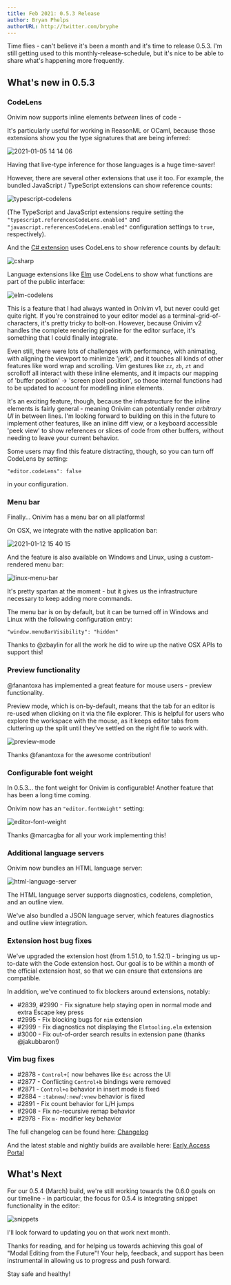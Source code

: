 ```yaml
---
title: Feb 2021: 0.5.3 Release
author: Bryan Phelps
authorURL: http://twitter.com/bryphe
---
```


Time flies - can't believe it's been a month and it's time to release 0.5.3. I'm still getting used to this monthly-release-schedule, but it's nice to be able to share what's happening more frequently.

## What's new in 0.5.3

### CodeLens

Onivim now supports inline elements _between_ lines of code  - 

It's particularly useful for working in ReasonML or OCaml, because those extensions show you the type signatures that are being inferred:

![2021-01-05 14 14 06](https://user-images.githubusercontent.com/13532591/106822428-faadee00-6633-11eb-9de6-a3fb770807d4.gif)

Having that live-type inference for those languages is a huge time-saver!

However, there are several other extensions that use it too. For example, the bundled JavaScript / TypeScript extensions can show reference counts:

![typescript-codelens](https://user-images.githubusercontent.com/13532591/106821440-04365680-6632-11eb-8844-6e614a839352.gif)

(The TypeScript and JavaScript extensions require setting the `"typescript.referencesCodeLens.enabled"` and `"javascript.referencesCodeLens.enabled"` configuration settings to `true`, respectively).

And the [C# extension](TODO) uses CodeLens to show reference counts by default:

![csharp](https://user-images.githubusercontent.com/13532591/103705332-b4476f80-4f5f-11eb-8c84-cc2a2d9b99dd.gif)

Language extensions like [Elm](https://open-vsx.org/extension/Elmtooling/elm-ls-vscode) use CodeLens to show what functions are part of the public interface:

![elm-codelens](https://user-images.githubusercontent.com/13532591/106822417-f550a380-6633-11eb-99ec-eb839aaf1eca.png)

This is a feature that I had always wanted in Onivim v1, but never could get quite right. 
If you're constrained to your editor model as a terminal-grid-of-characters, it's pretty tricky to bolt-on. However, because Onivim v2 handles the complete
rendering pipeline for the editor surface, it's something that I could finally integrate. 

Even still, there were lots of challenges with performance, with animating, with aligning the viewport to minimize 'jerk', and it touches
all kinds of other features like word wrap and scrolling. Vim gestures like `zz`, `zb`, `zt` and scrolloff all interact with these inline elements, and it impacts
our mapping of 'buffer position' -> 'screen pixel position', so those internal functions had to be updated to account for modelling inline elements.

It's an exciting feature, though, because the infrastructure for the inline elements is fairly general - meaning Onivim can potentially render _arbitrary UI_ in between lines. 
I'm looking forward to building on this in the future to implement other features, like an inline diff view, or a keyboard accessible 'peek view' to show references 
or slices of code from other buffers, without needing to leave your current behavior.

Some users may find this feature distracting, though, so you can turn off CodeLens by setting:

```
"editor.codeLens": false
``` 

in your configuration.

### Menu bar

Finally... Onivim has a menu bar on all platforms!

On OSX, we integrate with the native application bar:

![2021-01-12 15 40 15](https://user-images.githubusercontent.com/13532591/104387736-9a240900-54ec-11eb-9978-9d3a66c9fe76.gif)

And the feature is also available on Windows and Linux, using a custom-rendered menu bar:

![linux-menu-bar](https://user-images.githubusercontent.com/13532591/106936105-04396380-66d1-11eb-9cc5-a91a5d0dd69a.png)

It's pretty spartan at the moment - but it gives us the infrastructure necessary to keep adding more commands.

The menu bar is on by default, but it can be turned off in Windows and Linux with the following configuration entry:

```
"window.menuBarVisibility": "hidden"
```

Thanks to @zbaylin for all the work he did to wire up the native OSX APIs to support this!

### Preview functionality

@fanantoxa has implemented a great feature for mouse users - preview functionality.

Preview mode, which is on-by-default, means that the tab for an editor is re-used when clicking on it via the file explorer. 
This is helpful for users who explore the workspace with the mouse, as it keeps editor tabs from cluttering up the split until they've settled on the right file to work with.

![preview-mode](https://user-images.githubusercontent.com/7717033/96443563-7dda3e00-1215-11eb-9651-96b32ca36692.gif)

Thanks @fanantoxa for the awesome contribution!

### Configurable font weight

In 0.5.3... the font weight for Onivim is configurable! Another feature that has been a long time coming.

Onivim now has an `"editor.fontWeight"` setting:

![editor-font-weight](https://user-images.githubusercontent.com/13532591/106826500-e40b9500-663b-11eb-815d-e2235fe574f0.gif)

Thanks @marcagba for all your work implementing this!

### Additional language servers

Onivim now bundles an HTML language server:

![html-language-server](https://user-images.githubusercontent.com/13532591/106822846-b7a04a80-6634-11eb-876c-96299c0d6e03.gif)

The HTML language server supports diagnostics, codelens, completion, and an outline view.

We've also bundled a JSON language server, which features diagnostics and outline view integration.

### Extension host bug fixes

We've upgraded the extension host (from 1.51.0, to 1.52.1) - bringing us up-to-date with the Code extension host. Our goal
is to be within a month of the official extension host, so that we can ensure that extensions are compatible.

In addition, we've continued to fix blockers around extensions, notably:

- #2839, #2990 - Fix signature help staying open in normal mode and extra Escape key press
- #2995 - Fix blocking bugs for `nim` extension
- #2999 - Fix diagnostics not displaying the `Elmtooling.elm` extension
- #3000 - Fix out-of-order search results in extension pane (thanks @jakubbaron!)

### Vim bug fixes

- #2878 - `Control+[` now behaves like `Esc` across the UI
- #2877 - Conflicting `Control+b` bindings were removed
- #2871 - `Control+o` behavior in insert mode is fixed
- #2884 - `:tabnew`/`:new`/`:vnew` behavior is fixed
- #2891 - Fix count behavior for L/H jumps
- #2908 - Fix no-recursive remap behavior
- #2978 - Fix `m-` modifier key behavior

The full changelog can be found here: [Changelog](https://github.com/onivim/oni2/blob/5531c29372fe93913aa1af60bfbc671542d65880/CHANGES_CURRENT.md)

And the latest stable and nightly builds are available here: [Early Access Portal](https://v2.onivim.io/early-access-portal)

## What's Next

For our 0.5.4 (March) build, we're still working towards the 0.6.0 goals on our timeline - in particular, the focus for 0.5.4 is integrating snippet functionality in the editor:

![snippets](https://user-images.githubusercontent.com/13532591/106326862-0794a100-6232-11eb-9fc0-e19567d158a3.gif)

I'll look forward to updating you on that work next month.

Thanks for reading, and for helping us towards achieving this goal of "Modal Editing from the Future"! Your help, feedback, and support has been instrumental in allowing us to progress and push forward.

Stay safe and healthy!
